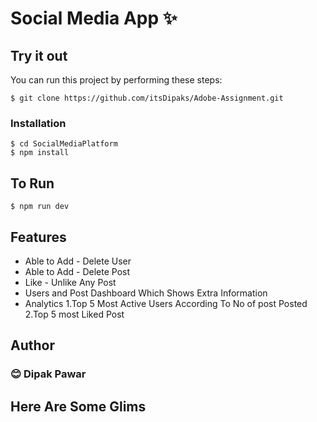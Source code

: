 # Social Media App  ✨ 


## Try it out

You can run this project by performing these steps:


```
$ git clone https://github.com/itsDipaks/Adobe-Assignment.git
```

###  Installation

```
$ cd SocialMediaPlatform
$ npm install
```


## To Run 
```
$ npm run dev
```

## Features
- Able to Add - Delete User 
- Able to Add - Delete Post
- Like - Unlike Any Post
- Users and Post Dashboard Which Shows Extra Information
- Analytics 1.Top 5 Most Active Users According To No of post Posted
2.Top 5 most Liked Post


## Author
### 😊 Dipak Pawar

## Here Are Some Glims 


